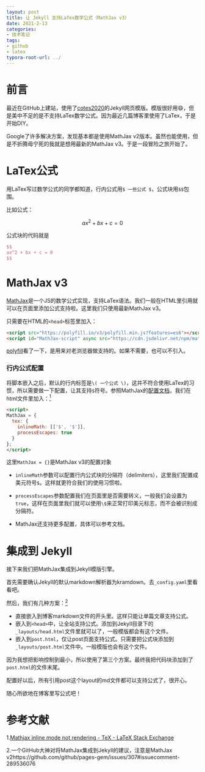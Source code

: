 ```yaml
---
layout: post
title: 让 Jekyll 支持LaTex数学公式（MathJax v3）
date: 2021-2-13
categories:
- 技术笔记
tags:
- github
- latex
typora-root-url: ../
---
```


# 前言

最近在GitHub上建站，使用了[cotes2020](https://github.com/cotes2020/jekyll-theme-chirpy)的Jekyll网页模版。模版很好用😄，但是美中不足的是不支持LaTex数学公式。因为最近几篇博客里使用了LaTex，于是开始DIY。

Google了许多解决方案，发现基本都是使用MathJax v2版本。虽然也能使用，但是不折腾毋宁死的我就是想用最新的MathJax v3。于是一段冒险之旅开始了。

# LaTex公式

用LaTex写过数学公式的同学都知道，行内公式用`$ 一些公式 $`，公式块用`$$`包围。

比如公式：

$$
ax^2 + bx + c = 0
$$

公式块的代码就是

```latex
$$
ax^2 + bx + c = 0
$$
```

# MathJax v3

[MathJax](https://www.mathjax.org/#gettingstarted)是一个JS的数学公式实现，支持LaTex语法。我们一般在HTML里引用就可以在页面里添加公式支持啦。这里我们只使用最新MathJax v3。

只需要在HTML的`<head>`标签里加入：

```html
<script src="https://polyfill.io/v3/polyfill.min.js?features=es6"></script>
<script id="MathJax-script" async src="https://cdn.jsdelivr.net/npm/mathjax@3/es5/tex-mml-chtml.js"></script>
```

[polyfill](https://polyfill.io/v3/)看了一下，是用来对老浏览器做支持的。如果不需要，也可以不引入。

### 行内公式配置

将脚本嵌入之后，默认的行内标签是`\( 一个公式 \)`，这并不符合使用LaTex的习惯，所以需要做一下配置，让其支持`$`符号。参照MathJax的[配置文档](http://docs.mathjax.org/en/latest/options/input/tex.html#option-descriptions)，我们在html文件里加入：[<sup>1</sup>](#ref1)

```html
<script> 
MathJax = {
  tex: {
    inlineMath: [['$', '$']],
    processEscapes: true
  }
};
</script>
```

这里`MathJax = {}`是MathJax v3的配置对象

- `inlineMath`参数可以配置行内公式块的分隔符（delimiters），这里我们配置成美元符号`$`。这样就更符合我们的使用习惯啦。

- `processEscapes`参数配置我们在页面里是否需要转义，一般我们会设置为`true`，这样在页面里我们就可以使用`\$`来正常打印美元标志，而不会被识别成分隔符。
- MathJax还支持更多配置，具体可以参考文档。

# 集成到 Jekyll

接下来我们把MathJax集成到Jekyll模版引擎。

首先需要确认Jekyll的默认markdown解析器为kramdown。去`_config.yaml`里看看吧。

然后，我们有几种方案：[<sup>2</sup>](#ref2)

- 直接嵌入到博客markdown文件的开头里。这样只能让单篇文章支持公式。
- 嵌入到`<head>`中，让全站支持公式。添加到Jekyll目录下的`_layouts/head.html`文件里就可以了，一般模版都会有这个文件。
- 嵌入到`post.html`，仅让post页面支持公式。只需要把公式块添加到`_layouts/post.html`文件中。一般模版也会有这个文件。

因为我想把影响控制到最小，所以使用了第三个方案。最终我把代码块添加到了`post.html`的文件末尾。

配置好以后，所有引用post这个layout的md文件都可以支持公式了，很开心。

随心所欲地在博客里写公式吧！

# 参考文献

<span id="ref1">1.[Mathjax inline mode not rendering - TeX - LaTeX Stack Exchange](https://tex.stackexchange.com/questions/27633/mathjax-inline-mode-not-rendering)</span>

<span id="ref2">2.一个GitHub大神对将MathJax集成到Jekyll的建议，注意是MathJax v2https://github.com/github/pages-gem/issues/307#issuecomment-289536076</span>